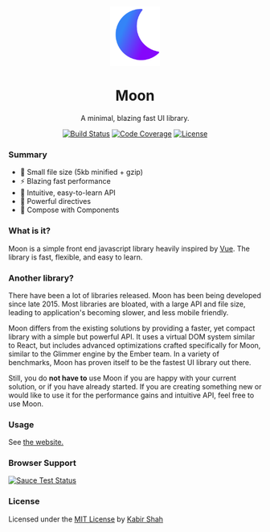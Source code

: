 <p align="center"><a href="https://kingpixil.github.io/moon" target="_blank"><img width="100"src="https://raw.githubusercontent.com/KingPixil/moon/gh-pages/img/logo.png"></a></p>
<h1 align="center">Moon</h1>
<p align="center">A minimal, blazing fast UI library.</p>
<p align="center">
  <a href="https://travis-ci.org/KingPixil/moon"><img src="https://travis-ci.org/KingPixil/moon.svg?branch=master" alt="Build Status"></a>
  <a href="https://codecov.io/gh/KingPixil/moon"><img src="https://codecov.io/gh/KingPixil/moon/branch/master/graph/badge.svg" alt="Code Coverage"></a>
  <a href="https://kingpixil.github.io/license"><img src="https://img.shields.io/badge/license-MIT-blue.svg" alt="License"></a>
</p>

### Summary

- :confetti_ball: Small file size (5kb minified + gzip)
- :zap: Blazing fast performance
- :rocket: Intuitive, easy-to-learn API
- :gem: Powerful directives
- :hammer: Compose with Components

### What is it?

Moon is a simple front end javascript library heavily inspired by [Vue](https://vuejs.org). The library is fast, flexible, and easy to learn.

### Another library?

There have been a lot of libraries released. Moon has been being developed since late 2015. Most libraries are bloated, with a large API and file size, leading to application's becoming slower, and less mobile friendly.

Moon differs from the existing solutions by providing a faster, yet compact library with a simple but powerful API. It uses a virtual DOM system similar to React, but includes advanced optimizations crafted specifically for Moon, similar to the Glimmer engine by the Ember team. In a variety of benchmarks, Moon has proven itself to be the fastest UI library out there.

Still, you do **not have to** use Moon if you are happy with your current solution, or if you have already started. If you are creating something new or would like to use it for the performance gains and intuitive API, feel free to use Moon.

### Usage

See [the website.](https://kingpixil.github.io/moon)

### Browser Support

[![Sauce Test Status](https://saucelabs.com/browser-matrix/KingPixil.svg)](https://saucelabs.com/u/KingPixil)

### License

Licensed under the [MIT License](http://kingpixil.github.io/license) by [Kabir Shah](https://kabir.ml)
